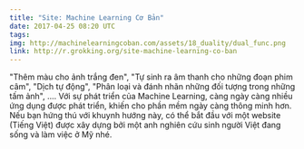 ```yaml
---
title: "Site: Machine Learning Cơ Bản"
date: 2017-04-25 08:20 UTC
tags:
img: http://machinelearningcoban.com/assets/18_duality/dual_func.png
link: http://r.grokking.org/site-machine-learning-co-ban
---
```


"Thêm màu cho ảnh trắng đen", "Tự sinh ra âm thanh cho những đoạn phim câm", "Dịch tự động", "Phân loại và đánh nhãn những đối tượng trong những tấm ảnh", .... Với sự phát triển của Machine Learning, càng ngày càng nhiều ứng dụng được phát triển, khiến cho phần mềm ngày càng thông minh hơn. Nếu bạn hứng thú với khuynh hướng này, có thể bắt đầu với một website (Tiếng Việt) được xây dựng bởi một anh nghiên cứu sinh người Việt đang sống và làm việc ở Mỹ nhé.
